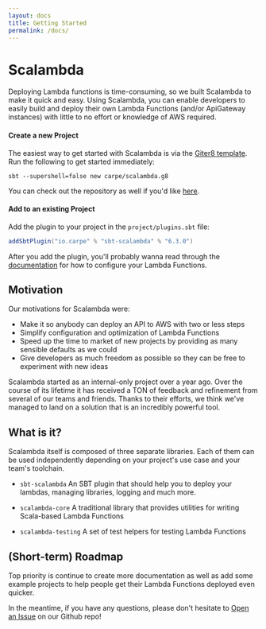 ```yaml
---
layout: docs
title: Getting Started
permalink: /docs/
---
```


# Scalambda

Deploying Lambda functions is time-consuming, so we built Scalambda to make it quick and easy. Using Scalambda, you can enable developers to easily build and deploy their own Lambda Functions (and/or ApiGateway instances) with little to no effort or knowledge of AWS required.

#### Create a new Project

The easiest way to get started with Scalambda is via the [Giter8 template](https://github.com/carpe/scalambda.g8). Run the following to get started immediately:

```
sbt --supershell=false new carpe/scalambda.g8
```

You can check out the repository as well if you'd like [here](https://github.com/carpe/scalambda.g8).

#### Add to an existing Project

Add the plugin to your project in the `project/plugins.sbt` file:

```scala
addSbtPlugin("io.carpe" % "sbt-scalambda" % "6.3.0")
```

After you add the plugin, you'll probably wanna read through the [documentation](https://carpe.github.io/scalambda/docs/configuration/) for how to configure your Lambda Functions.

## Motivation

Our motivations for Scalambda were:
- Make it so anybody can deploy an API to AWS with two or less steps
- Simplify configuration and optimization of Lambda Functions
- Speed up the time to market of new projects by providing as many sensible defaults as we could
- Give developers as much freedom as possible so they can be free to experiment with new ideas

Scalambda started as an internal-only project over a year ago. Over the course of its lifetime it has received a TON of feedback and refinement from several of our teams and friends. Thanks to their efforts, we think we've managed to land on a solution that is an incredibly powerful tool.

## What is it?

Scalambda itself is composed of three separate libraries. Each of them can be used independently depending on your project's use case and your team's toolchain. 

- `sbt-scalambda` An SBT plugin that should help you to deploy your lambdas, managing libraries, logging and much more.

- `scalambda-core` A traditional library that provides utilities for writing Scala-based Lambda Functions

- `scalambda-testing` A set of test helpers for testing Lambda Functions

## (Short-term) Roadmap

Top priority is continue to create more documentation as well as add some example projects to help people get their Lambda Functions deployed even quicker. 

In the meantime, if you have any questions, please don't hesitate to [Open an Issue](https://github.com/carpe/scalambda/issues/new/choose) on our Github repo!  
